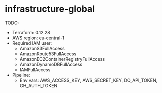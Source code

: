 # infrastructure-global

TODO:
- Terraform: 0.12.28
- AWS region: eu-central-1
- Required IAM user:
  - AmazonS3FullAccess
  - AmazonRoute53FullAccess
  - AmazonEC2ContainerRegistryFullAccess
  - AmazonDynamoDBFullAccess
  - IAMFullAccess
- Pipeline:
  - Env vars: AWS_ACCESS_KEY, AWS_SECRET_KEY, DO_API_TOKEN, GH_AUTH_TOKEN
